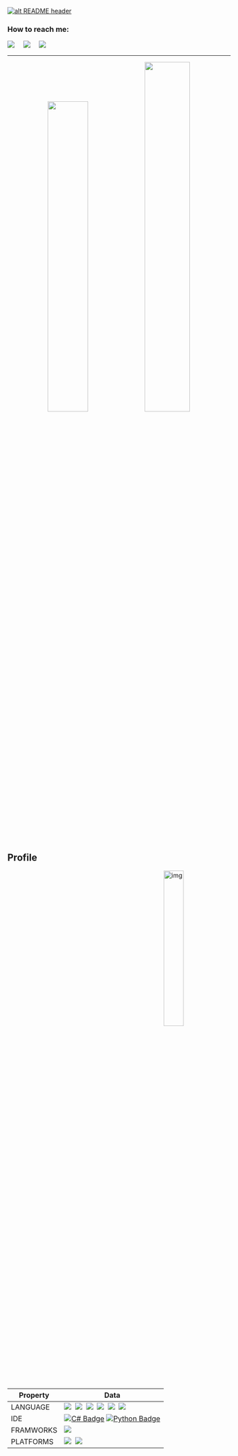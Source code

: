<a href="https://drive.google.com/uc?export=download&id=15B9sVQpIXlQ2JeYOm9V5SNiLHiInW9tU" target="_blank" rel="download org image">![alt README header](https://github.com/zmcx16/zmcx16/blob/master/images/kanban1-demo.jpg?raw=true)</a>

<h3>How to reach me:</h3>

<a href=""><img src="https://img.shields.io/badge/instagram-%23D117B5.svg?&style=for-the-badge&logo=instagram&logoColor=#white" /></a>&nbsp;&nbsp;&nbsp;&nbsp;
<a href=""><img src="https://img.shields.io/badge/linkedin-%230077B5.svg?&style=for-the-badge&logo=linkedin&logoColor=white" /></a>&nbsp;&nbsp;&nbsp;&nbsp;
<a href=""><img src="https://img.shields.io/badge/gmail-%23D14836.svg?&style=for-the-badge&logo=gmail&logoColor=white" /></a>&nbsp;&nbsp;&nbsp;&nbsp;
<hr>

<p align = "center">
  <img src = "https://github-readme-stats.vercel.app/api?username=Mk-meena&show_icons=true&theme=vue-dark&hide_border=fals&date_format=j%20M%5B%20Y%5D" width = "42.4%">
  <img src = "https://github-readme-streak-stats.herokuapp.com?user=Mk-meena&theme=vue-dark&hide_border=false&date_format=j%20M%5B%20Y%5D" width = "45%">
</p>

<!-- sample badge demo https://simpleicons.org/ -->
## Profile
<img width="30%" src="https://github.com/mayankchaudhary26/Cool-Readme-ideas/blob/master/data/octocat/baracktocat.jpg" alt="img" align="right">

Property                 | Data  |       
-------------------------|-------|
LANGUAGE            | <img src="https://img.shields.io/badge/HTML%20-%23F7DF1E.svg?&style=for-the-badge&color=E34F26" />&nbsp;&nbsp;<img src="https://img.shields.io/badge/css%20-%23F7DF1E.svg?&style=for-the-badge&color=5BA8EE" />&nbsp;&nbsp;<img src="https://img.shields.io/badge/JavaScript%20-%23F7DF1E.svg?&style=for-the-badge&color=F7DF1E" />&nbsp;&nbsp;<img src="https://img.shields.io/badge/Java%20-%23F7DF1E.svg?&style=for-the-badge&color=A33682" />&nbsp;&nbsp;<img src="https://img.shields.io/badge/C%20-%23F7DF1E.svg?&style=for-the-badge&color=E34F86" />&nbsp;&nbsp;<img src="https://img.shields.io/badge/C++%20-%23F7DF1E.svg?&style=for-the-badge&color=blue" />&nbsp;&nbsp;
IDE           | [![C# Badge](https://img.shields.io/badge/-Visual%20Studio-239120?style=flat&logo=csharp&logoColor=white)](https://github.com/search?l=C%23&q=user%3Azmcx16&type=Repositories) [![Python Badge](https://img.shields.io/badge/-PyCharm-3776AB?style=flat&logo=Python&logoColor=white)](https://github.com/search?l=Python&q=user%3Azmcx16&type=Repositories) 
FRAMWORKS | <img src="https://img.shields.io/badge/Andriod Studio%20-%23F7DF1E.svg?&style=for-the-badge&color=purple" />&nbsp;&nbsp;
PLATFORMS | <img src="https://img.shields.io/badge/Linked in%20-%23F7DF1E.svg?&style=for-the-badge&color=000" />&nbsp;&nbsp;<img src="https://img.shields.io/badge/Github%20-%23F7DF1E.svg?&style=for-the-badge&color=000" />&nbsp;&nbsp;
#

